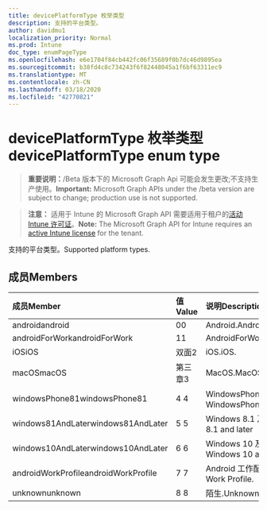 ```yaml
---
title: devicePlatformType 枚举类型
description: 支持的平台类型。
author: davidmu1
localization_priority: Normal
ms.prod: Intune
doc_type: enumPageType
ms.openlocfilehash: e6e1704f84cb442fc06f35689f0b7dc46d9895ea
ms.sourcegitcommit: b38fd4c8c734243f6f82448045a1f6bf63311ec9
ms.translationtype: MT
ms.contentlocale: zh-CN
ms.lasthandoff: 03/18/2020
ms.locfileid: "42770821"
---
```

# <a name="deviceplatformtype-enum-type"></a><span data-ttu-id="9c514-103">devicePlatformType 枚举类型</span><span class="sxs-lookup"><span data-stu-id="9c514-103">devicePlatformType enum type</span></span>

> <span data-ttu-id="9c514-104">**重要说明：**/Beta 版本下的 Microsoft Graph Api 可能会发生更改;不支持生产使用。</span><span class="sxs-lookup"><span data-stu-id="9c514-104">**Important:** Microsoft Graph APIs under the /beta version are subject to change; production use is not supported.</span></span>

> <span data-ttu-id="9c514-105">**注意：** 适用于 Intune 的 Microsoft Graph API 需要适用于租户的[活动 Intune 许可证](https://go.microsoft.com/fwlink/?linkid=839381)。</span><span class="sxs-lookup"><span data-stu-id="9c514-105">**Note:** The Microsoft Graph API for Intune requires an [active Intune license](https://go.microsoft.com/fwlink/?linkid=839381) for the tenant.</span></span>

<span data-ttu-id="9c514-106">支持的平台类型。</span><span class="sxs-lookup"><span data-stu-id="9c514-106">Supported platform types.</span></span>

## <a name="members"></a><span data-ttu-id="9c514-107">成员</span><span class="sxs-lookup"><span data-stu-id="9c514-107">Members</span></span>
|<span data-ttu-id="9c514-108">成员</span><span class="sxs-lookup"><span data-stu-id="9c514-108">Member</span></span>|<span data-ttu-id="9c514-109">值</span><span class="sxs-lookup"><span data-stu-id="9c514-109">Value</span></span>|<span data-ttu-id="9c514-110">说明</span><span class="sxs-lookup"><span data-stu-id="9c514-110">Description</span></span>|
|:---|:---|:---|
|<span data-ttu-id="9c514-111">android</span><span class="sxs-lookup"><span data-stu-id="9c514-111">android</span></span>|<span data-ttu-id="9c514-112">0</span><span class="sxs-lookup"><span data-stu-id="9c514-112">0</span></span>|<span data-ttu-id="9c514-113">Android.</span><span class="sxs-lookup"><span data-stu-id="9c514-113">Android.</span></span>|
|<span data-ttu-id="9c514-114">androidForWork</span><span class="sxs-lookup"><span data-stu-id="9c514-114">androidForWork</span></span>|<span data-ttu-id="9c514-115">1</span><span class="sxs-lookup"><span data-stu-id="9c514-115">1</span></span>|<span data-ttu-id="9c514-116">AndroidForWork.</span><span class="sxs-lookup"><span data-stu-id="9c514-116">AndroidForWork.</span></span>|
|<span data-ttu-id="9c514-117">iOS</span><span class="sxs-lookup"><span data-stu-id="9c514-117">iOS</span></span>|<span data-ttu-id="9c514-118">双面</span><span class="sxs-lookup"><span data-stu-id="9c514-118">2</span></span>|<span data-ttu-id="9c514-119">iOS.</span><span class="sxs-lookup"><span data-stu-id="9c514-119">iOS.</span></span>|
|<span data-ttu-id="9c514-120">macOS</span><span class="sxs-lookup"><span data-stu-id="9c514-120">macOS</span></span>|<span data-ttu-id="9c514-121">第三章</span><span class="sxs-lookup"><span data-stu-id="9c514-121">3</span></span>|<span data-ttu-id="9c514-122">MacOS.</span><span class="sxs-lookup"><span data-stu-id="9c514-122">MacOS.</span></span>|
|<span data-ttu-id="9c514-123">windowsPhone81</span><span class="sxs-lookup"><span data-stu-id="9c514-123">windowsPhone81</span></span>|<span data-ttu-id="9c514-124">4 </span><span class="sxs-lookup"><span data-stu-id="9c514-124">4</span></span>|<span data-ttu-id="9c514-125">WindowsPhone 8.1。</span><span class="sxs-lookup"><span data-stu-id="9c514-125">WindowsPhone 8.1.</span></span>|
|<span data-ttu-id="9c514-126">windows81AndLater</span><span class="sxs-lookup"><span data-stu-id="9c514-126">windows81AndLater</span></span>|<span data-ttu-id="9c514-127">5 </span><span class="sxs-lookup"><span data-stu-id="9c514-127">5</span></span>|<span data-ttu-id="9c514-128">Windows 8.1 及更高版本</span><span class="sxs-lookup"><span data-stu-id="9c514-128">Windows 8.1 and later</span></span>|
|<span data-ttu-id="9c514-129">windows10AndLater</span><span class="sxs-lookup"><span data-stu-id="9c514-129">windows10AndLater</span></span>|<span data-ttu-id="9c514-130">6 </span><span class="sxs-lookup"><span data-stu-id="9c514-130">6</span></span>|<span data-ttu-id="9c514-131">Windows 10 及更高版本。</span><span class="sxs-lookup"><span data-stu-id="9c514-131">Windows 10 and later.</span></span>|
|<span data-ttu-id="9c514-132">androidWorkProfile</span><span class="sxs-lookup"><span data-stu-id="9c514-132">androidWorkProfile</span></span>|<span data-ttu-id="9c514-133">7 </span><span class="sxs-lookup"><span data-stu-id="9c514-133">7</span></span>|<span data-ttu-id="9c514-134">Android 工作配置文件。</span><span class="sxs-lookup"><span data-stu-id="9c514-134">Android Work Profile.</span></span>|
|<span data-ttu-id="9c514-135">unknown</span><span class="sxs-lookup"><span data-stu-id="9c514-135">unknown</span></span>|<span data-ttu-id="9c514-136">8 </span><span class="sxs-lookup"><span data-stu-id="9c514-136">8</span></span>|<span data-ttu-id="9c514-137">陌生.</span><span class="sxs-lookup"><span data-stu-id="9c514-137">Unknown.</span></span>|



